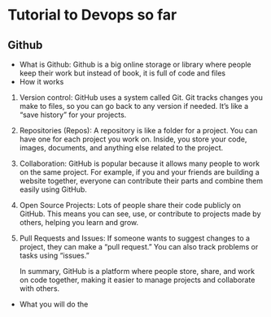 # Tutorial to Devops so far
## Github
- What is Github: Github is a big online storage or library where people keep their work but instead of book, it is full of code and files
- How it works
1. Version control: GitHub uses a system called Git. Git tracks changes you make to files, so you can go back to any version if needed. It’s like a “save history” for your projects.
2. Repositories (Repos): A repository is like a folder for a project. You can have one for each project you work on. Inside, you store your code, images, documents, and anything else related to the project.

3. Collaboration: GitHub is popular because it allows many people to work on the same project. For example, if you and your friends are building a website together, everyone can contribute their parts and combine them easily using GitHub.

4. Open Source Projects: Lots of people share their code publicly on GitHub. This means you can see, use, or contribute to projects made by others, helping you learn and grow.

5. Pull Requests and Issues: If someone wants to suggest changes to a project, they can make a “pull request.” You can also track problems or tasks using “issues.”

   In summary, GitHub is a platform where people store, share, and work on code together, making it easier to manage projects and collaborate with others.

- What you will do the
